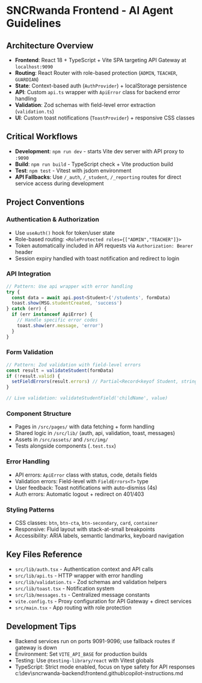 # SNCRwanda Frontend - AI Agent Guidelines

## Architecture Overview
- **Frontend**: React 18 + TypeScript + Vite SPA targeting API Gateway at `localhost:9090`
- **Routing**: React Router with role-based protection (`ADMIN`, `TEACHER`, `GUARDIAN`)
- **State**: Context-based auth (`AuthProvider`) + localStorage persistence
- **API**: Custom `api.ts` wrapper with `ApiError` class for backend error handling
- **Validation**: Zod schemas with field-level error extraction (`validation.ts`)
- **UI**: Custom toast notifications (`ToastProvider`) + responsive CSS classes

## Critical Workflows
- **Development**: `npm run dev` - starts Vite dev server with API proxy to `:9090`
- **Build**: `npm run build` - TypeScript check + Vite production build
- **Test**: `npm test` - Vitest with jsdom environment
- **API Fallbacks**: Use `/_auth`, `/_student`, `/_reporting` routes for direct service access during development

## Project Conventions

### Authentication & Authorization
- Use `useAuth()` hook for token/user state
- Role-based routing: `<RoleProtected roles={["ADMIN","TEACHER"]}>`
- Token automatically included in API requests via `Authorization: Bearer` header
- Session expiry handled with toast notification and redirect to login

### API Integration
```typescript
// Pattern: Use api wrapper with error handling
try {
  const data = await api.post<Student>('/students', formData)
  toast.show(MSG.studentCreated, 'success')
} catch (err) {
  if (err instanceof ApiError) {
    // Handle specific error codes
    toast.show(err.message, 'error')
  }
}
```

### Form Validation
```typescript
// Pattern: Zod validation with field-level errors
const result = validateStudent(formData)
if (!result.valid) {
  setFieldErrors(result.errors) // Partial<Record<keyof Student, string>>
}

// Live validation: validateStudentField('childName', value)
```

### Component Structure
- Pages in `/src/pages/` with data fetching + form handling
- Shared logic in `/src/lib/` (auth, api, validation, toast, messages)
- Assets in `/src/assets/` and `/src/img/`
- Tests alongside components (`.test.tsx`)

### Error Handling
- API errors: `ApiError` class with status, code, details fields
- Validation errors: Field-level with `FieldErrors<T>` type
- User feedback: Toast notifications with auto-dismiss (4s)
- Auth errors: Automatic logout + redirect on 401/403

### Styling Patterns
- CSS classes: `btn`, `btn-cta`, `btn-secondary`, `card`, `container`
- Responsive: Fluid layout with stack-at-small breakpoints
- Accessibility: ARIA labels, semantic landmarks, keyboard navigation

## Key Files Reference
- `src/lib/auth.tsx` - Authentication context and API calls
- `src/lib/api.ts` - HTTP wrapper with error handling
- `src/lib/validation.ts` - Zod schemas and validation helpers
- `src/lib/toast.tsx` - Notification system
- `src/lib/messages.ts` - Centralized message constants
- `vite.config.ts` - Proxy configuration for API Gateway + direct services
- `src/main.tsx` - App routing with role protection

## Development Tips
- Backend services run on ports 9091-9096; use fallback routes if gateway is down
- Environment: Set `VITE_API_BASE` for production builds
- Testing: Use `@testing-library/react` with Vitest globals
- TypeScript: Strict mode enabled, focus on type safety for API responses</content>
<parameter name="filePath">c:\dev\sncrwanda-backend\frontend\.github\copilot-instructions.md